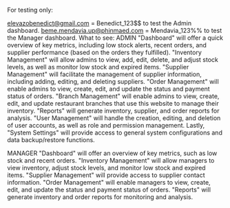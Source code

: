 For testing only:

elevazobenedict@gmail.com = Benedict_123$$ to test the Admin dashboard.
beme.mendavia.up@phinmaed.com = Mendavia_123%% to test the Manager dashboard.
What to see:
ADMIN
"Dashboard" will offer a quick overview of key metrics, including low stock alerts, recent orders, and supplier performance (based on the orders they fulfilled). 
"Inventory Management" will allow admins to view, add, edit, delete, and adjust stock levels, as well as monitor low stock and expired items.
"Supplier Management" will facilitate the management of supplier information, including adding, editing, and deleting suppliers. 
"Order Management" will enable admins to view, create, edit, and update the status and payment status of orders. 
"Branch Management" will enable admins to view, create, edit, and update restaurant branches that use this website to manage their inventory. 
"Reports" will generate inventory, supplier, and order reports for analysis. 
"User Management" will handle the creation, editing, and deletion of user accounts, as well as role and permission management. 
Lastly, "System Settings" will provide access to general system configurations and data backup/restore functions.

MANAGER
"Dashboard" will offer an overview of key metrics, such as low stock and recent orders. 
"Inventory Management" will allow managers to view inventory, adjust stock levels, and monitor low stock and expired items. 
"Supplier Management" will provide access to supplier contact information. 
"Order Management" will enable managers to view, create, edit, and update the status and payment status of orders. 
"Reports" will generate inventory and order reports for monitoring and analysis.